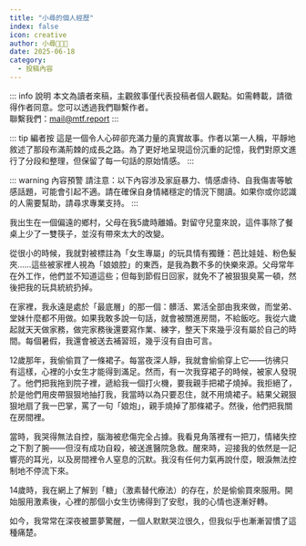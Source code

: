```yaml
---
title: "小尋的個人經歷"
index: false
icon: creative
author: 小尋🍥🏳️‍⚧️
date: 2025-06-18
category:
  - 投稿內容
---
```


::: info 說明
本文為讀者來稿，主觀敘事僅代表投稿者個人觀點。如需轉載，請徵得作者同意。您可以透過我們聯繫作者。  
聯繫我們：mail@mtf.report
:::

::: tip 編者按
這是一個令人心碎卻充滿力量的真實故事。作者以第一人稱，平靜地敘述了那段布滿荊棘的成長之路。為了更好地呈現這份沉重的記憶，我們對原文進行了分段和整理，但保留了每一句話的原始情感。
:::

::: warning 內容預警
請注意：以下內容涉及家庭暴力、情感虐待、自我傷害等敏感話題，可能會引起不適。請在確保自身情緒穩定的情況下閱讀。如果你或你認識的人需要幫助，請尋求專業支持。
:::

我出生在一個偏遠的鄉村，父母在我5歲時離婚。對留守兒童來說，這件事除了餐桌上少了一雙筷子，並沒有帶來太大的改變。

從很小的時候，我就對被標註為「女生專屬」的玩具情有獨鍾：芭比娃娃、粉色髮夾……這些被家裡人視為「娘娘腔」的東西，是我為數不多的快樂來源。父母常年在外工作，他們並不知道這些；但每到節假日回家，就免不了被狠狠臭罵一頓，然後把我的玩具統統扔掉。

在家裡，我永遠是處於「最底層」的那一個：髒活、累活全部由我來做，而堂弟、堂妹什麼都不用做。如果我敢多說一句話，就會被關進房間，不給飯吃。我從六歲起就天天做家務，做完家務後還要寫作業、練字，整天下來幾乎沒有屬於自己的時間。每個暑假，我還會被送去補習班，幾乎沒有自由可言。

12歲那年，我偷偷買了一條裙子。每當夜深人靜，我就會偷偷穿上它——彷彿只有這樣，心裡的小女生才能得到滿足。然而，有一次我穿裙子的時候，被家人發現了。他們把我拖到院子裡，遞給我一個打火機，要我親手把裙子燒掉。我拒絕了，於是他們用皮帶狠狠地抽打我，我當時以為只要忍住，就不用燒裙子。結果父親狠狠地扇了我一巴掌，罵了一句「娘炮」，親手燒掉了那條裙子。然後，他們把我關在房間裡。

當時，我哭得無法自控，腦海被悲傷完全占據。我看見角落裡有一把刀，情緒失控之下割了腕——但沒有成功自殺，被送進醫院急救。醒來時，迎接我的依然是一記響亮的耳光，以及房間裡令人窒息的沉默。我沒有任何力氣再說什麼，眼淚無法控制地不停流下來。

14歲時，我在網上了解到「糖」（激素替代療法）的存在，於是偷偷買來服用。開始服用激素後，心裡的那個小女生彷彿得到了安慰，我的心情也逐漸好轉。

如今，我常常在深夜被噩夢驚醒，一個人默默哭泣很久，但我似乎也漸漸習慣了這種痛楚。
